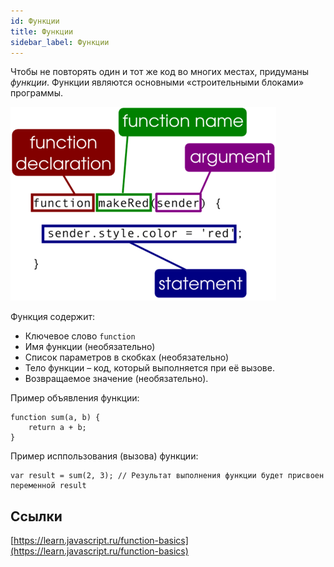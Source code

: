 ```yaml
---
id: Функции
title: Функции
sidebar_label: Функции
---
```

Чтобы не повторять один и тот же код во многих местах, придуманы *функции*. Функции являются основными «строительными блоками» программы.

![alt text](https://raw.githubusercontent.com/codyfet/acc-practice/master/images/Function1.png "Функция")

Функция содержит:

* Ключевое слово ```function```
* Имя функции (необязательно)
* Список параметров в скобках (необязательно)
* Тело функции – код, который выполняется при её вызове.
* Возвращаемое значение (необязательно).

Пример объявления функции:
```
function sum(a, b) {
    return a + b;
}
```

Пример исппользования (вызова) функции:
```
var result = sum(2, 3); // Результат выполнения функции будет присвоен переменной result
```
## Ссылки
[https://learn.javascript.ru/function-basics](https://learn.javascript.ru/function-basics)
